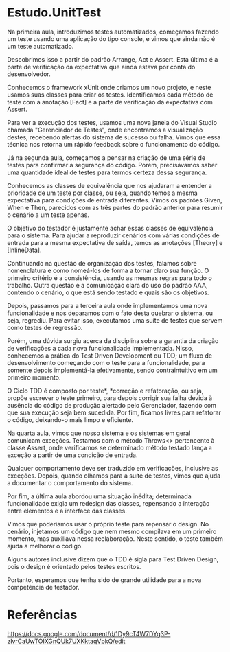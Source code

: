 # Estudo.UnitTest
Na primeira aula, introduzimos testes automatizados, começamos fazendo um teste usando uma aplicação do tipo console, e vimos que ainda não é um teste automatizado.

Descobrimos isso a partir do padrão Arrange, Act e Assert. Esta última é a parte de verificação da expectativa que ainda estava por conta do desenvolvedor.

Conhecemos o framework xUnit onde criamos um novo projeto, e neste usamos suas classes para criar os testes. Identificamos cada método de teste com a anotação [Fact] e a parte de verificação da expectativa com Assert.
 
Para ver a execução dos testes, usamos uma nova janela do Visual Studio chamada "Gerenciador de Testes", onde encontramos a visualização destes, recebendo alertas do sistema de sucesso ou falha. Vimos que essa técnica nos retorna um rápido feedback sobre o funcionamento do código.

Já na segunda aula, começamos a pensar na criação de uma série de testes para confirmar a segurança do código. Porém, precisávamos saber uma quantidade ideal de testes para termos certeza dessa segurança.
 
Conhecemos as classes de equivalência que nos ajudaram a entender a prioridade de um teste por classe, ou seja, quando temos a mesma expectativa para condições de entrada diferentes. Vimos os padrões Given, When e Then, parecidos com as três partes do padrão anterior para resumir o cenário a um teste apenas.

O objetivo do testador é justamente achar essas classes de equivalência para o sistema. Para ajudar a reproduzir cenários com várias condições de entrada para a mesma expectativa de saída, temos as anotações [Theory] e [InlineData].
 
Continuando na questão de organização dos testes, falamos sobre nomenclatura e como nomeá-los de forma a tornar claro sua função. O primeiro critério é a consistência, usando as mesmas regras para todo o trabalho. Outra questão é a comunicação clara do uso do padrão AAA, contendo o cenário, o que está sendo testado e quais são os objetivos.

Depois, passamos para a terceira aula onde implementamos uma nova funcionalidade e nos deparamos com o fato desta quebrar o sistema, ou seja, regrediu. Para evitar isso, executamos uma suíte de testes que servem como testes de regressão.

Porém, uma dúvida surgiu acerca da disciplina sobre a garantia da criação de verificações a cada nova funcionalidade implementada. Nisso, conhecemos a prática do Test Driven Development ou TDD; um fluxo de desenvolvimento começando com o teste para a funcionalidade, para somente depois implementá-la efetivamente, sendo contraintuitivo em um primeiro momento.

O Ciclo TDD é composto por teste*, *correção e refatoração, ou seja, propõe escrever o teste primeiro, para depois corrigir sua falha devida à ausência do código de produção alertado pelo Gerenciador, fazendo com que sua execução seja bem sucedida. Por fim, ficamos livres para refatorar o código, deixando-o mais limpo e eficiente.

Na quarta aula, vimos que nosso sistema e os sistemas em geral comunicam exceções. Testamos com o método Throws<> pertencente à classe Assert, onde verificamos se determinado método testado lança a exceção a partir de uma condição de entrada.

Qualquer comportamento deve ser traduzido em verificações, inclusive as exceções. Depois, quando olhamos para a suíte de testes, vimos que ajuda a documentar o comportamento do sistema.

Por fim, a última aula abordou uma situação inédita; determinada funcionalidade exigia um redesign das classes, repensando a interação entre elementos e a interface das classes.

Vimos que poderíamos usar o próprio teste para repensar o design. No cenário, injetamos um código que nem mesmo compilava em um primeiro momento, mas auxiliava nessa reelaboração. Neste sentido, o teste também ajuda a melhorar o código.
 
Alguns autores inclusive dizem que o TDD é sigla para Test Driven Design, pois o design é orientado pelos testes escritos.

Portanto, esperamos que tenha sido de grande utilidade para a nova competência de testador.

# Referências
 https://docs.google.com/document/d/1Dy9cT4W7DYg3P-zlvrCaUwTOIXGnQUk7UXKktaqVpkQ/edit
  
